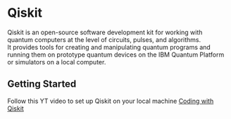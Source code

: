 # Qiskit

Qiskit is an open-source software development kit for working with quantum computers at the level of circuits, pulses, and algorithms. <br />
It provides tools for creating and manipulating quantum programs and running them on prototype quantum devices on the IBM Quantum Platform or simulators on a local computer.

## Getting Started

Follow this YT video to set up Qiskit on your local machine [Coding with Qiskit](https://youtu.be/dZWz4Gs_BuI)
